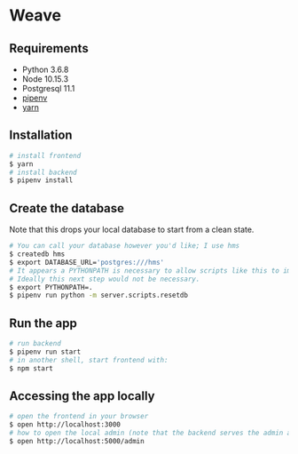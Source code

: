 # Weave

## Requirements

- Python 3.6.8
- Node 10.15.3
- Postgresql 11.1
- [pipenv](https://github.com/pypa/pipenv#installation)
- [yarn](https://yarnpkg.com/en/docs/install)

## Installation

```sh
# install frontend
$ yarn
# install backend
$ pipenv install
```

## Create the database

Note that this drops your local database to start from a clean state.

```sh
# You can call your database however you'd like; I use hms
$ createdb hms
$ export DATABASE_URL='postgres:///hms'
# It appears a PYTHONPATH is necessary to allow scripts like this to import.
# Ideally this next step would not be necessary.
$ export PYTHONPATH=.
$ pipenv run python -m server.scripts.resetdb
```

## Run the app

```sh
# run backend
$ pipenv run start
# in another shell, start frontend with:
$ npm start
```

## Accessing the app locally

```sh
# open the frontend in your browser
$ open http://localhost:3000
# how to open the local admin (note that the backend serves the admin as html, rather than the frontend serving it)
$ open http://localhost:5000/admin
```
